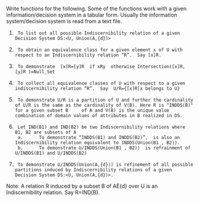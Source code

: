 Write functions for the following. Some of the functions work with a given information/decision system  in a tabular form. Usually the information system/decision system is read from a text file.
1.      To list out all possible Indiscernibility relation of a given Decision System DS:<U, Union(A,{d})>
2.      To obtain an equivalence class for a given element x of U with respect to an Indiscernibility relation “R”.  Say [x]R.  
3.      To demonstrate  [x]R=[y]R  if xRy  otherwise Intersection([x]R,[y]R )=Null_Set
4.      To collect all equivalence classes of U with respect to a given indiscernibility relation “R”.  Say  U/R={[x]R|x belongs to U}
5.      To demonstrate U/R is a partition of U and further the cardinality of U/R is the same as the cardinality of V(B). Here R is "INDDS(B)" for a given subset B     of A and V(B) is the unique value combination of domain values of attributes in B realized in DS.
6.      Let IND(B1) and IND(B2) be two Indiscernibility relations where B1, B2 are subsets of A
        a.      To demonstrate “INDDS(B1) and INDDS(B2)”,  is also an Indiscernibility relation equivalent to INDDS(Union(B1 , B2)).
        b.      To demonstrate U/INDDS(Union(B1 , B2))  is refrainment of U/INDDS(B1) and U/INDDS(B2)
7.      To demonstrate U/INDDS(Union(A,{d})) is refinement of all possible partitions induced by Indiscernibility relations of a given Decision System DS:<U, Union(A,{d})>. 
 
Note:  A relation  R  induced by a subset B of AÈ{d} over U is  an Indiscernibility relation.  Say R=IND(B).
